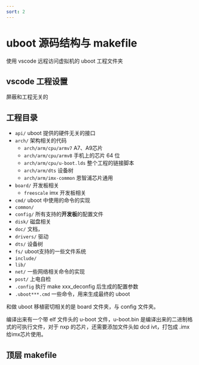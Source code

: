 ```yaml
---
sort: 2
---
```

# uboot 源码结构与 makefile

使用 vscode 远程访问虚拟机的 uboot 工程文件夹

## vscode 工程设置

屏蔽和工程无关的



## 工程目录

- `api/` uboot 提供的硬件无关的接口
- `arch/` 架构相关的代码
  - `arch/arm/cpu/armv7` A7、A9芯片
  - `arch/arm/cpu/armv8` 手机上的芯片 64 位
  - `arch/arm/cpu/u-boot.lds` 整个工程的链接脚本
  - `arch/arm/dts` 设备树
  - `arch/arm/imx-common` 恩智浦芯片通用
- `board/` 开发板相关
  - `freescale` imx 开发板相关
- `cmd/` uboot 中使用的命令的实现
- `common/` 
- `config/` 所有支持的**开发板**的配置文件
- `disk/` 磁盘相关
- `doc/` 文档，
- `drivers/` 驱动
- `dts/` 设备树
- `fs/` uboot支持的一些文件系统
- `include/`
- `lib/`
- `net/` 一些网络相关命令的实现
- `post/` 上电自检
- `.config` 执行 make xxx_deconfig 后生成的配置参数
- `.uboot***.cmd` 一些命令，用来生成最终的 uboot

和做 uboot 移植密切相关的是 board 文件夹，与 config 文件夹。

编译出来有一个带 elf 文件头的 u-boot 文件，u-boot.bin 是编译出来的二进制格式的可执行文件，对于 nxp 的芯片，还需要添加文件头如 dcd ivt，打包成 .imx 给imx芯片使用。

## 顶层 makefile


